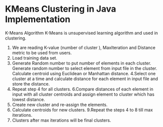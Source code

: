 # KMeans Clustering in Java Implementation

K-Means Algorithm
K-Means is unsupervised learning algorithm and used in clustering.

1. We are reading K-value (number of cluster ), MaxIteration and Distance metric to be used from users.
2. Load training data set.
3. Generate Random number to put number of elements in each cluster.
   Generate random number to select element from input file in the cluster.
   Calculate centroid using Euclidean or Manhattan distance.
4.Select one cluster at a time and calculate distance for each element in input file and store the distance.
5. Repeat step 4 for all clusters.
6.Compare distances of each element in input with all cluster centroids and assign element to cluster which has lowest distance.
7. Create new cluster and re-assign the elements.
8. Calculate centroids for new clusters.
9.Repeat the steps 4 to 8 till max iterations.
10. Clusters after max iterations will be final clusters.

